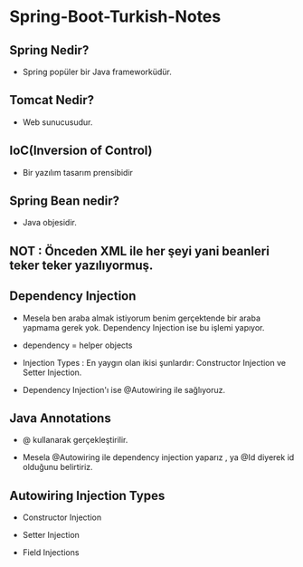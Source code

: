 # Spring-Boot-Turkish-Notes


## Spring Nedir?

- Spring popüler bir Java frameworküdür.

## Tomcat Nedir?

- Web sunucusudur.

## IoC(Inversion of Control)

- Bir yazılım tasarım prensibidir

## Spring Bean nedir?

 - Java objesidir.
 
## NOT : Önceden XML ile her şeyi yani beanleri teker teker yazılıyormuş.

## Dependency Injection
 
- Mesela ben araba almak istiyorum benim gerçektende bir araba yapmama gerek yok. Dependency Injection ise bu işlemi yapıyor.

-  dependency = helper objects

- Injection Types : En yaygın olan ikisi şunlardır: Constructor Injection ve Setter Injection.

- Dependency Injection'ı ise  @Autowiring ile sağlıyoruz.

## Java Annotations

- @ kullanarak gerçekleştirilir.

- Mesela @Autowiring ile dependency injection yaparız , ya @Id  diyerek id olduğunu belirtiriz.

## Autowiring Injection Types

- Constructor Injection

- Setter Injection

- Field Injections


  
  
